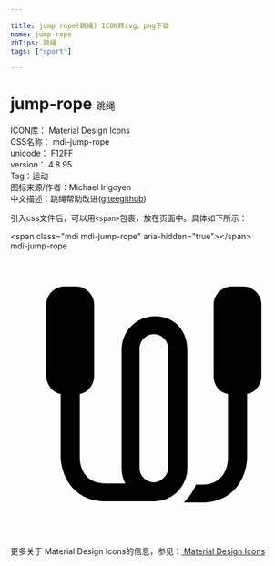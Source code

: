 ```yaml
---

title: jump rope(跳绳) ICON转svg、png下载
name: jump-rope
zhTips: 跳绳
tags: ["sport"]

---
```


# jump-rope  <small style="font-size: 60%;font-weight: 100">跳绳</small>


<div class="detail-page">
<p>
<span>
ICON库：
<span class="badge-secondary badge">Material Design Icons</span> 
</span>
<br/>
<span>
CSS名称：
<span class="badge-secondary badge">mdi-jump-rope</span> 
</span>
<br/>
<span>
unicode：
<span class="badge-secondary badge">F12FF</span> 
<copy-btn content='F12FF' btn-title=""></copy-btn>
<copy-btn :content='String.fromCodePoint(parseInt("F12FF", 16))' btn-title="复制U"></copy-btn>
</span>
<br/>
<span>
version：
<span class="badge-secondary badge">4.8.95</span> 
</span><br/><span>Tag：<span class="badge-light badge"><router-link to="/tags/sport.html">运动</router-link></span></span>
<br/>
<span>图标来源/作者：<span class="badge-light badge">Michael Irigoyen</span></span> 
<br/>
<span class="zh-detail">中文描述：<span class="badge-primary badge">跳绳</span><span class="help-link"><span>帮助改进</span>(<a href="https://gitee.com/liuwave/icon-helper/edit/master/json/material/jump-rope.json" target="_blank" rel="noopener noreferrer">gitee</a><a href="https://github.com/liuwave/icon-helper/edit/master/json/material/jump-rope.json" target="_blank" rel="noopener noreferrer">github</a></span>)</span><br/>
</p>
</div>
<div class="alert alert-dark">
  <i class="mdi mdi-jump-rope mdi-48px"></i>
  <i class="mdi mdi-jump-rope mdi-36px"></i>
  <i class="mdi mdi-jump-rope mdi-24px"></i>
  <i class="mdi mdi-jump-rope mdi-18px"></i>
</div>
<div>
  <p>引入css文件后，可以用<code>&lt;span&gt;</code>包裹，放在页面中。具体如下所示：    
  </p>
  <div class="alert alert-primary" style="font-size: 14px">
    &lt;span class="mdi mdi-jump-rope" aria-hidden="true"&gt;&lt;/span&gt;
    <copy-btn content='<span class="mdi mdi-jump-rope" aria-hidden="true"></span>'></copy-btn>
  </div>
  <div class="alert alert-secondary">
    <i class="mdi mdi-jump-rope"
    style="font-size: 24px"
    aria-hidden="true"></i> mdi-jump-rope
    <copy-btn content="mdi-jump-rope" btn-title="复制图标名称"></copy-btn>
  </div>
</div>
<div id="svg" class="svg-wrap">
<svg xmlns="http://www.w3.org/2000/svg" viewBox="0 0 24 24"><path d="M21 4.5V10.5C21 11.2 20.5 11.9 19.8 12V17.3C19.8 18.6 19 21.1 16 21.1H14.5C14.9 20.7 15.3 20.2 15.5 19.6H16C18.1 19.6 18.2 17.7 18.2 17.4V12C17.5 11.9 17 11.3 17 10.5V4.5C17 3.7 17.7 3 18.5 3H19.5C20.3 3 21 3.7 21 4.5M14.8 18.2C14.8 19.7 13.6 21 12 21H8C5 21 4.2 18.5 4.2 17.2V12C3.5 11.9 3 11.2 3 10.5V4.5C3 3.7 3.7 3 4.5 3H5.5C6.3 3 7 3.7 7 4.5V10.5C7 11.2 6.5 11.9 5.8 12V17.3C5.8 17.7 5.9 19.5 8 19.5H9.6C9.4 19.1 9.3 18.7 9.3 18.3V8.3C9.3 6.8 10.5 5.5 12.1 5.5S14.8 6.7 14.8 8.3M13.2 8.2C13.2 7.6 12.7 7 12 7S10.8 7.6 10.8 8.2V18.2C10.8 18.9 11.4 19.4 12 19.4S13.2 18.8 13.2 18.2V8.2Z" /></svg>
</div>
<detail full-name='mdi-jump-rope'></detail>
    
<div><p>更多关于 Material Design Icons的信息，参见：<a target="_blank" href="https://iconhelper.cn/material.html"> Material Design Icons</a>
</p></div>
